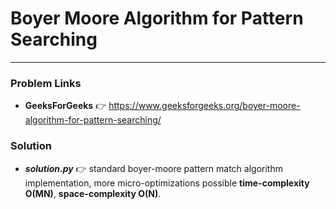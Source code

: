 # Boyer Moore Algorithm for Pattern Searching

---

### Problem Links
- **__GeeksForGeeks__** :point_right: https://www.geeksforgeeks.org/boyer-moore-algorithm-for-pattern-searching/

### Solution
- **_solution.py_** :point_right: standard boyer-moore pattern match algorithm implementation, more micro-optimizations possible **time-complexity O(MN)**, **space-complexity O(N)**.

